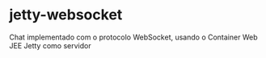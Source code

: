 jetty-websocket
===============

Chat implementado com o protocolo WebSocket, usando o Container Web JEE Jetty como servidor